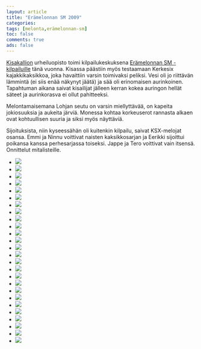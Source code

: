 ```yaml
---
layout: article 
title: "Erämelonnan SM 2009" 
categories: 
tags: [melonta,erämelonnan-sm]
toc: false 
comments: true 
ads: false 
---
```


[Kisakallion](http://www.kisakallio.fi/) urheiluopisto toimi
kilpailukeskuksena [Erämelonnan
SM -kilpailuille](http://www.eramelonta.fi/) tänä vuonna. Kisassa
päästiin myös testaamaan Kerkesix kajakkikaksikkoa, joka havaittiin
varsin toimivaksi peliksi. Vesi oli jo riittävän lämmintä (ei siis enää
näkynyt jäätä) ja sää oli erinomaisen aurinkoinen. Tapahtuman aikana
saivat kisailijat jälleen kerran kokea auringon hellät säteet ja
aurinkorasva ei ollut pahitteeksi.

Melontamaisemana Lohjan seutu on varsin miellyttävää, on kapeita
jokiosuuksia ja aukeita järviä. Monessa kohtaa korkeuserot rannasta
alkaen ovat kohtuullisen suuria ja siksi myös näyttäviä. 

Sijoituksista, niin kyseessähän oli kuitenkin kilpailu, saivat
KSX-melojat osansa. Emmi ja Ninnu voittivat naisten kaksikkosarjan ja
Eerikki sijoittui poikansa kanssa perhesarjassa toiseksi. Jappe ja Tero
voittivat vain itsensä. Onnittelut mitalisteille.

<div class="th-grid image-gallery" markdown="1">

-   [![](/images/eramelonnan-sm-2009/Thumbnails/erämelonta2009%20005.jpg)](/images/eramelonnan-sm-2009/erämelonta2009%20005.jpg)
-   [![](/images/eramelonnan-sm-2009/Thumbnails/erämelonta2009%20006.jpg)](/images/eramelonnan-sm-2009/erämelonta2009%20006.jpg)
-   [![](/images/eramelonnan-sm-2009/Thumbnails/erämelonta2009%20007.jpg)](/images/eramelonnan-sm-2009/erämelonta2009%20007.jpg)
-   [![](/images/eramelonnan-sm-2009/Thumbnails/erämelonta2009%20009.jpg)](/images/eramelonnan-sm-2009/erämelonta2009%20009.jpg)
-   [![](/images/eramelonnan-sm-2009/Thumbnails/erämelonta2009%20011.jpg)](/images/eramelonnan-sm-2009/erämelonta2009%20011.jpg)
-   [![](/images/eramelonnan-sm-2009/Thumbnails/erämelonta2009%20013.jpg)](/images/eramelonnan-sm-2009/erämelonta2009%20013.jpg)
-   [![](/images/eramelonnan-sm-2009/Thumbnails/erämelonta2009%20016.jpg)](/images/eramelonnan-sm-2009/erämelonta2009%20016.jpg)
-   [![](/images/eramelonnan-sm-2009/Thumbnails/erämelonta2009%20020.jpg)](/images/eramelonnan-sm-2009/erämelonta2009%20020.jpg)
-   [![](/images/eramelonnan-sm-2009/Thumbnails/erämelonta2009%20023.jpg)](/images/eramelonnan-sm-2009/erämelonta2009%20023.jpg)
-   [![](/images/eramelonnan-sm-2009/Thumbnails/erämelonta2009%20026.jpg)](/images/eramelonnan-sm-2009/erämelonta2009%20026.jpg)
-   [![](/images/eramelonnan-sm-2009/Thumbnails/erämelonta2009%20028.jpg)](/images/eramelonnan-sm-2009/erämelonta2009%20028.jpg)
-   [![](/images/eramelonnan-sm-2009/Thumbnails/erämelonta2009%20029.jpg)](/images/eramelonnan-sm-2009/erämelonta2009%20029.jpg)
-   [![](/images/eramelonnan-sm-2009/Thumbnails/erämelonta2009%20032.jpg)](/images/eramelonnan-sm-2009/erämelonta2009%20032.jpg)
-   [![](/images/eramelonnan-sm-2009/Thumbnails/erämelonta2009%20033.jpg)](/images/eramelonnan-sm-2009/erämelonta2009%20033.jpg)
-   [![](/images/eramelonnan-sm-2009/Thumbnails/erämelonta2009%20036.jpg)](/images/eramelonnan-sm-2009/erämelonta2009%20036.jpg)
-   [![](/images/eramelonnan-sm-2009/Thumbnails/erämelonta2009%20038.jpg)](/images/eramelonnan-sm-2009/erämelonta2009%20038.jpg)
-   [![](/images/eramelonnan-sm-2009/Thumbnails/erämelonta2009%20039.jpg)](/images/eramelonnan-sm-2009/erämelonta2009%20039.jpg)
-   [![](/images/eramelonnan-sm-2009/Thumbnails/erämelonta2009%20042.jpg)](/images/eramelonnan-sm-2009/erämelonta2009%20042.jpg)
-   [![](/images/eramelonnan-sm-2009/Thumbnails/erämelonta2009%20043.jpg)](/images/eramelonnan-sm-2009/erämelonta2009%20043.jpg)
-   [![](/images/eramelonnan-sm-2009/Thumbnails/erämelonta2009%20046.jpg)](/images/eramelonnan-sm-2009/erämelonta2009%20046.jpg)
-   [![](/images/eramelonnan-sm-2009/Thumbnails/erämelonta2009%20047.jpg)](/images/eramelonnan-sm-2009/erämelonta2009%20047.jpg)
-   [![](/images/eramelonnan-sm-2009/Thumbnails/erämelonta2009%20050.jpg)](/images/eramelonnan-sm-2009/erämelonta2009%20050.jpg)
-   [![](/images/eramelonnan-sm-2009/Thumbnails/erämelonta2009%20051.jpg)](/images/eramelonnan-sm-2009/erämelonta2009%20051.jpg)
-   [![](/images/eramelonnan-sm-2009/Thumbnails/erämelonta2009%20052.jpg)](/images/eramelonnan-sm-2009/erämelonta2009%20052.jpg)
-   [![](/images/eramelonnan-sm-2009/Thumbnails/erämelonta2009%20055.jpg)](/images/eramelonnan-sm-2009/erämelonta2009%20055.jpg)
-   [![](/images/eramelonnan-sm-2009/Thumbnails/erämelonta2009%20058.jpg)](/images/eramelonnan-sm-2009/erämelonta2009%20058.jpg)

</div>
